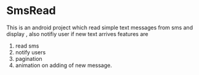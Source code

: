 # SmsRead
This is an android project which read simple text messages from sms and display , also notifiy user if new text arrives 
features are 
1. read sms 
2. notify users 
3. pagination 
4. animation on adding of new message.
